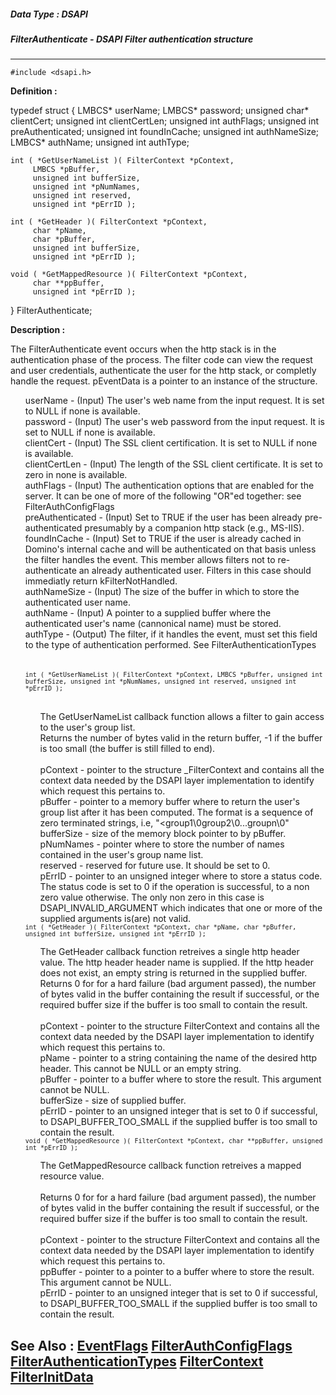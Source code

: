 ##### Data Type : DSAPI
##### FilterAuthenticate - DSAPI Filter authentication structure
---
```
#include <dsapi.h>
```

**Definition :**

typedef struct {
	LMBCS*   userName;
	LMBCS*   password;
	unsigned char* clientCert;
	unsigned int clientCertLen;
	unsigned int authFlags;
	unsigned int preAuthenticated;
	unsigned int foundInCache;
	unsigned int authNameSize;
	LMBCS*   authName;
	unsigned int authType;

	int ( *GetUserNameList )( FilterContext *pContext, 
	     LMBCS *pBuffer,
	     unsigned int bufferSize,
	     unsigned int *pNumNames,
	     unsigned int reserved,
	     unsigned int *pErrID );

	int ( *GetHeader )( FilterContext *pContext,
	     char *pName,
	     char *pBuffer,
	     unsigned int bufferSize,
	     unsigned int *pErrID );

	void ( *GetMappedResource )( FilterContext *pContext,
	     char **ppBuffer,
	     unsigned int *pErrID );

} FilterAuthenticate;

**Description :**

The FilterAuthenticate event occurs when the http stack is in the authentication phase of the process. The filter code can view the request and user credentials, authenticate the user for the http stack, or completly handle the request. pEventData is a pointer to an instance of the structure.<br>

<ul>userName	- (Input)  The user's web name from the input request. It is set to NULL if none is available.<br>
password	- (Input)  The user's web password from the input request. It is set to NULL if none is available.<br>
clientCert	- (Input)  The SSL client certification. It is set to NULL if none is available.<br>
clientCertLen	- (Input)  The length of the SSL client certificate. It is set to zero in none is available.<br>
authFlags	- (Input)  The authentication options that are enabled for the server. It can be one of more of the following &quot;OR&quot;ed together:  see FilterAuthConfigFlags<br>
preAuthenticated	- (Input)  Set to TRUE if the user has been already pre-authenticated presumably by a companion http stack (e.g., MS-IIS).<br>
foundInCache	- (Input)  Set to TRUE if the user is already cached in Domino's internal cache and will be authenticated on that basis unless the filter handles the event. This member allows filters not to re-authenticate an already authenticated user. Filters in this case should immediatly return kFilterNotHandled.<br>
authNameSize	- (Input)  The size of the buffer in which to store the authenticated user name. <br>
authName	- (Input)  A pointer to a supplied buffer where the authenticated user's name (cannonical name) must be stored.<br>
authType	- (Output)  The filter, if it handles the event, must set this field to the type of authentication performed.  See FilterAuthenticationTypes<br>
 <br>
<br>
<tt><font size="2">int ( *GetUserNameList )( FilterContext *pContext, LMBCS *pBuffer, unsigned int bufferSize, unsigned int *pNumNames, unsigned int reserved, unsigned int *pErrID );</font></tt>
<ul><br>
The GetUserNameList callback function allows a filter to gain access to the user's group list.<br>
Returns the number of bytes valid in the return buffer, -1 if the buffer is too small (the buffer is still filled to end). <br>
<br>
pContext	- pointer to the structure _FilterContext and contains all the context data needed by the DSAPI layer implementation to identify which request this pertains to.<br>
pBuffer	- pointer to a memory buffer where to return the user's group list after it has been computed. The format is a sequence of zero terminated strings, i.e, &quot;&lt;group1\0group2\0...groupn\0&quot;<br>
bufferSize	- size of the memory block pointer to by pBuffer.<br>
pNumNames	- pointer where to store the number of names contained in the user's group name list.<br>
reserved	- reserved for future use. It should be set to 0.<br>
pErrID	- pointer to an unsigned integer where to store a status code. The status code is set to 0 if the operation is successful, to a non zero value otherwise. The only non zero in this case is DSAPI_INVALID_ARGUMENT which indicates that one or more of the supplied arguments is(are) not valid.<br>
</ul>
<tt><font size="2">int ( *GetHeader )( FilterContext *pContext, char *pName, char *pBuffer, unsigned int bufferSize, unsigned int *pErrID );</font></tt><br>

<ul>The GetHeader callback function retreives a single http header value. The http header header name is supplied. If the http header does not exist, an empty string is returned in the supplied buffer.<br>
Returns 0 for for a hard failure (bad argument passed), the number of bytes valid in the buffer containing the result if successful, or the required buffer size if the buffer is too small to contain the result.<br>
<br>
pContext	- pointer to the structure FilterContext and contains all the context data needed by the DSAPI layer implementation to identify which request this pertains to.<br>
pName	- pointer to a string containing the name of the desired http header. This cannot be NULL or an empty string.<br>
pBuffer	- pointer to a buffer where to store the result. This argument cannot be NULL.<br>
bufferSize	- size of supplied buffer.<br>
pErrID	- pointer to an unsigned integer that is set to 0 if successful, to DSAPI_BUFFER_TOO_SMALL if the supplied buffer is too small to contain the result.<br>
</ul>
<tt><font size="2">void ( *GetMappedResource )( FilterContext *pContext, char **ppBuffer, unsigned int *pErrID );</font></tt><br>

<ul>The GetMappedResource callback function retreives a mapped resource value. <br>
<br>
Returns 0 for for a hard failure (bad argument passed), the number of bytes valid in the buffer containing the result if successful, or the required buffer size if the buffer is too small to contain the result.<br>
<br>
pContext	- pointer to the structure FilterContext and contains all the context data needed by the DSAPI layer implementation to identify which request this pertains to.<br>
ppBuffer	- pointer to a pointer to a buffer where to store the result. This argument cannot be NULL.<br>
pErrID	- pointer to an unsigned integer that is set to 0 if successful, to DSAPI_BUFFER_TOO_SMALL if the supplied buffer is too small to contain the result.<br>
</ul>
</ul>



**See Also :**
[EventFlags](/domino-c-api-docs/reference/Data/EventFlags)
[FilterAuthConfigFlags](/domino-c-api-docs/reference/Data/FilterAuthConfigFlags)
[FilterAuthenticationTypes](/domino-c-api-docs/reference/Data/FilterAuthenticationTypes)
[FilterContext](/domino-c-api-docs/reference/Data/FilterContext)
[FilterInitData](/domino-c-api-docs/reference/Data/FilterInitData)
---
